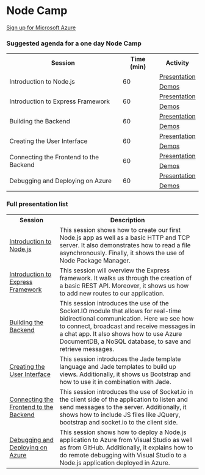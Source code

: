﻿<html lang="en">
<head>
  <meta charset="utf-8">
  <meta http-equiv="X-UA-Compatible" content="IE=edge">
  <meta name="viewport" content="width=device-width, initial-scale=1">
  <title>AzureReadiness: Node Camp</title>
  <link rel="stylesheet" href="style.css">
</head>
<body>
  <div class="container">
    <div class="jumbotron">
      <h1>Node Camp</h1>
      <p>
        <a href="http://aka.ms/CloudCamp-AzureTrial" class="btn btn-success">Sign up for Microsoft Azure</a>
      </p>
    </div>
    <div class="panel panel-default">
      <div class="panel-heading">
        <h3 class="panel-title">Suggested agenda for a one day Node Camp</h3>
      </div>
      <div class="panel-body">
        <table class="table table-bordered table-hover">
          <tr>
            <th>Session</th>
            <th>Time (min)</th>
            <th>Activity</th>
          </tr>
          <tr>
            <td rowspan="2">Introduction to Node.js</td>
            <td rowspan="2">60</td>
            <td><a href='Presentation/IntroToNodeJS/IntroToNodeJS.pptx'>Presentation</a></td>
          </tr>
          <tr>
            <td><a href='Presentation/IntroToNodeJS/IntroToNodeJS/Demo.md'>Demos</a></td>
          </tr>
          <tr>
            <td rowspan="2">Introduction to Express Framework</td>
            <td rowspan="2">60</td>
            <td><a href='Presentation/IntroToExpress/IntroToExpress.pptx'>Presentation</a></td>
          </tr>
          <tr>
            <td><a href='Presentation/IntroToExpress/IntroToExpress/Demo.md'>Demos</a></td>
          </tr>
          <tr>
            <td rowspan="2">Building the Backend</td>
            <td rowspan="2">60</td>
            <td><a href='Presentation/BuildingTheBackend/BuildingTheBackend.pptx'>Presentation</a></td>
          </tr>
          <tr>
            <td><a href='Presentation/BuildingTheBackend/BuildingTheBackend/Demo.md'>Demos</a></td>
          </tr>
          <tr>
            <td rowspan="2">Creating the User Interface</td>
            <td rowspan="2">60</td>
            <td><a href='Presentation/CreatingTheUI/CreatingTheUI.pptx'>Presentation</a></td>
          </tr>
          <tr>
            <td><a href='Presentation/CreatingTheUI/CreatingTheUI/Demo.md'>Demos</a></td>
          </tr>
          <tr>
            <td rowspan="2">Connecting the Frontend to the Backend</td>
            <td rowspan="2">60</td>
            <td><a href='Presentation/ConnectingFrontAndBack/ConnectingFrontAndBack.pptx'>Presentation</a></td>
          </tr>
          <tr>
            <td><a href='Presentation/ConnectingFrontAndBack/ConnectingFrontAndBack/Demo.md'>Demos</a></td>
          </tr>
          <tr>
            <td rowspan="2">Debugging and Deploying on Azure</td>
            <td rowspan="2">60</td>
            <td><a href='Presentation/AzureDeployAndDebug/AzureDeployAndDebug.pptx'>Presentation</a></td>
          </tr>
          <tr>
            <td><a href='Presentation/AzureDeployAndDebug/AzureDeployAndDebug/Demo.md'>Demos</a></td>
          </tr>
        </table>
      </div>
    </div>
    <div class="panel panel-default">
      <div class="panel-heading">
        <h3 class="panel-title">Full presentation list</h3>
      </div>
      <div class="panel-body">
        <table class="table table-bordered table-hover">
          <tr>
            <th>Session</th>
            <th>Description</th>
          </tr>
          <tr>
            <td><a href='Presentation/IntroToNodeJS/IntroToNodeJS.pptx'>Introduction to Node.js</a></td>
            <td>This session shows how to create our first Node.js app as well as a basic HTTP and TCP server. It also demonstrates how to read a file asynchronously. Finally, it shows the use of Node Package Manager.</td>
          </tr>
          <tr>
            <td><a href='Presentation/IntroToExpress/IntroToExpress.pptx'>Introduction to Express Framework</a></td>
            <td>This session will overview the Express framework. It walks us through the creation of a basic REST API. Moreover, it shows us how to add new routes to our application.</td>
          </tr>
          <tr>
            <td><a href='Presentation/BuildingTheBackend/BuildingTheBackend.pptx'>Building the Backend</a></td>
            <td>This session introduces the use of the Socket.IO module that allows for real-time bidirectional communication. Here we see how to connect, broadcast and receive messages in a chat app. It also shows how to use Azure DocumentDB, a NoSQL database, to save and retrieve messages.</td>
          </tr>
          <tr>
            <td><a href='Presentation/CreatingTheUI/CreatingTheUI.pptx'>Creating the User Interface</a></td>
            <td>This session introduces the Jade template language and Jade templates to build up views. Additionally, it shows us Bootstrap and how to use it in combination with Jade.</td>
          </tr>
          <tr>
            <td><a href='Presentation/ConnectingFrontAndBack/ConnectingFrontAndBack.pptx'>Connecting the Frontend to the Backend</a></td>
            <td>This session introduces the use of Socket.io in the client side of the application to listen and send messages to the server. Additionally, it shows how to include JS files like JQuery, bootstrap and socket.io to the client side.</td>
          </tr>
          <tr>
            <td><a href='Presentation/AzureDeployAndDebug/AzureDeployAndDebug.pptx'>Debugging and Deploying on Azure</a></td>
            <td>This session shows how to deploy a Node.js application to Azure from Visual Studio as well as from GitHub. Additionally, it explains how to do remote debugging with Visual Studio to a Node.js application deployed in Azure.</td>
          </tr>
        </table>
      </div>
    </div>
</body>
</html>
